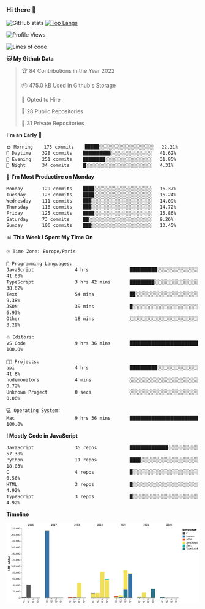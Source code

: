 ### Hi there 👋


![GitHub stats](https://github-readme-stats.vercel.app/api?username=eastkap&theme=dark&show_icons=true&count_private=true)
[![Top Langs](https://github-readme-stats.vercel.app/api/top-langs/?username=eastkap&layout=compact)](https://github.com/anuraghazra/github-readme-stats)



<!--START_SECTION:waka-->
![Profile Views](http://img.shields.io/badge/Profile%20Views-1-blue)

![Lines of code](https://img.shields.io/badge/From%20Hello%20World%20I%27ve%20Written-711395%20lines%20of%20code-blue)

**🐱 My Github Data** 

> 🏆 84 Contributions in the Year 2022
 > 
> 📦 475.0 kB Used in Github's Storage 
 > 
> 💼 Opted to Hire
 > 
> 📜 28 Public Repositories 
 > 
> 🔑 31 Private Repositories  
 > 
**I'm an Early 🐤** 

```text
🌞 Morning    175 commits    █████░░░░░░░░░░░░░░░░░░░░   22.21% 
🌆 Daytime    328 commits    ██████████░░░░░░░░░░░░░░░   41.62% 
🌃 Evening    251 commits    ████████░░░░░░░░░░░░░░░░░   31.85% 
🌙 Night      34 commits     █░░░░░░░░░░░░░░░░░░░░░░░░   4.31%

```
📅 **I'm Most Productive on Monday** 

```text
Monday       129 commits    ████░░░░░░░░░░░░░░░░░░░░░   16.37% 
Tuesday      128 commits    ████░░░░░░░░░░░░░░░░░░░░░   16.24% 
Wednesday    111 commits    ███░░░░░░░░░░░░░░░░░░░░░░   14.09% 
Thursday     116 commits    ███░░░░░░░░░░░░░░░░░░░░░░   14.72% 
Friday       125 commits    ████░░░░░░░░░░░░░░░░░░░░░   15.86% 
Saturday     73 commits     ██░░░░░░░░░░░░░░░░░░░░░░░   9.26% 
Sunday       106 commits    ███░░░░░░░░░░░░░░░░░░░░░░   13.45%

```


📊 **This Week I Spent My Time On** 

```text
⌚︎ Time Zone: Europe/Paris

💬 Programming Languages: 
JavaScript               4 hrs               ██████████░░░░░░░░░░░░░░░   41.63% 
TypeScript               3 hrs 42 mins       █████████░░░░░░░░░░░░░░░░   38.62% 
Text                     54 mins             ██░░░░░░░░░░░░░░░░░░░░░░░   9.38% 
JSON                     39 mins             █░░░░░░░░░░░░░░░░░░░░░░░░   6.93% 
Other                    18 mins             ░░░░░░░░░░░░░░░░░░░░░░░░░   3.29%

🔥 Editors: 
VS Code                  9 hrs 36 mins       █████████████████████████   100.0%

🐱‍💻 Projects: 
api                      4 hrs               ██████████░░░░░░░░░░░░░░░   41.8% 
nodemonitors             4 mins              ░░░░░░░░░░░░░░░░░░░░░░░░░   0.72% 
Unknown Project          0 secs              ░░░░░░░░░░░░░░░░░░░░░░░░░   0.06%

💻 Operating System: 
Mac                      9 hrs 36 mins       █████████████████████████   100.0%

```

**I Mostly Code in JavaScript** 

```text
JavaScript               35 repos            ██████████████░░░░░░░░░░░   57.38% 
Python                   11 repos            ████░░░░░░░░░░░░░░░░░░░░░   18.03% 
C                        4 repos             █░░░░░░░░░░░░░░░░░░░░░░░░   6.56% 
HTML                     3 repos             █░░░░░░░░░░░░░░░░░░░░░░░░   4.92% 
TypeScript               3 repos             █░░░░░░░░░░░░░░░░░░░░░░░░   4.92%

```


**Timeline**

![Chart not found](https://raw.githubusercontent.com/Eastkap/Eastkap/main/charts/bar_graph.png) 


<!--END_SECTION:waka-->

<!--
**Eastkap/eastkap** is a ✨ _special_ ✨ repository because its `README.md` (this file) appears on your GitHub profile.

Here are some ideas to get you started:

- 🔭 I’m currently working on ...
- 🌱 I’m currently learning ...
- 👯 I’m looking to collaborate on ...
- 🤔 I’m looking for help with ...
- 💬 Ask me about ...
- 📫 How to reach me: ...
- 😄 Pronouns: ...
- ⚡ Fun fact: ...
-->

